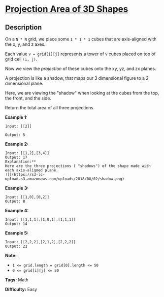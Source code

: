 # [Projection Area of 3D Shapes][title]

## Description

On a `N * N` grid, we place some `1 * 1 * 1` cubes that are axis-aligned with
the x, y, and z axes.

Each value `v = grid[i][j]` represents a tower of `v` cubes placed on top of
grid cell `(i, j)`.

Now we view the  _projection_  of these cubes onto the xy, yz, and zx planes.

A projection is like a shadow, that maps our 3 dimensional figure to a 2
dimensional plane.

Here, we are viewing the "shadow" when looking at the cubes from the top, the
front, and the side.

Return the total area of all three projections.

**Example 1:**

```
Input: [[2]]

Output: 5
```

**Example 2:**

```
Input: [[1,2],[3,4]]
Output: 17
Explanation:**
Here are the three projections ( "shadows") of the shape made with each axis-aligned plane.
![](https://s3-lc-upload.s3.amazonaws.com/uploads/2018/08/02/shadow.png)
```

**Example 3:**

```
Input: [[1,0],[0,2]]
Output: 8
```

**Example 4:**

```
Input: [[1,1,1],[1,0,1],[1,1,1]]
Output: 14
```

**Example 5:**

```
Input: [[2,2,2],[2,1,2],[2,2,2]]
Output: 21
```

**Note:**

* `1 <= grid.length = grid[0].length <= 50`
* `0 <= grid[i][j] <= 50`

**Tags:** Math

**Difficulty:** Easy

[title]: https://leetcode.com/problems/projection-area-of-3d-shapes
